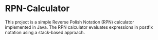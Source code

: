 # RPN-Calculator
This project is a simple Reverse Polish Notation (RPN) calculator implemented in Java. The RPN calculator evaluates expressions in postfix notation using a stack-based approach.

